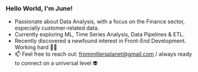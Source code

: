 ### Hello World, I'm June!

-  Passionate about Data Analysis, with a focus on the Finance sector, especially customer-related data.
-  Currently exploring ML, Time Series Analysis, Data Pipelines & ETL.
-  Recently discovered a newfound interest in Front-End Development. Working hard 🏋️‍♂️
-  📫 Feel free to reach out: frommillersplanet@gmail.com / always ready to connect on a universal level 👽

<!---
millersplanet/millersplanet is a ✨ special ✨ repository because its `README.md` (this file) appears on your GitHub profile.
You can click the Preview link to take a look at your changes.
--->
